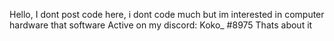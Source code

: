 Hello, I dont post code here, i dont code much but im interested in computer hardware that software
Active on my discord: Koko_ #8975
Thats about it
